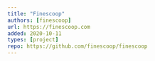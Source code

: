 ```yaml
---
title: "Finescoop"
authors: [finescoop]
url: https://finescoop.com
added: 2020-10-11
types: [project]
repo: https://github.com/finescoop/finescoop
---
```

